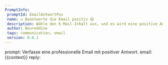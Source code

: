 ```yaml
---
PromptInfo:
 promptId: EmailAntwortPos
 name: ✉️ Beantworte die Email positiv 😄
 description: Wähle den E-Mail-Inhalt aus, und es wird eine positive Antwort generiert.
 author: Noureddine
 tags: communication, email
 version: 0.0.1
---
```

prompt:
Verfasse eine professionelle Email mit positiver Antwort.
email: 
{{context}}
reply: 

